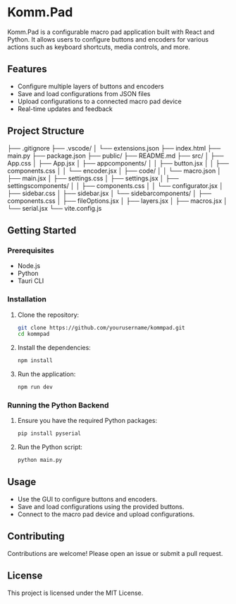 # Komm.Pad

Komm.Pad is a configurable macro pad application built with React and Python. It allows users to configure buttons and encoders for various actions such as keyboard shortcuts, media controls, and more.

## Features

- Configure multiple layers of buttons and encoders
- Save and load configurations from JSON files
- Upload configurations to a connected macro pad device
- Real-time updates and feedback

## Project Structure

├── .gitignore ├── .vscode/ │ └── extensions.json ├── index.html ├── main.py ├── package.json ├── public/ ├── README.md ├── src/ │ ├── App.css │ ├── App.jsx │ ├── appcomponents/ │ │ ├── button.jsx │ │ ├── components.css │ │ └── encoder.jsx │ ├── code/ │ │ └── macro.json │ ├── main.jsx │ ├── settings.css │ ├── settings.jsx │ ├── settingscomponents/ │ │ ├── components.css │ │ └── configurator.jsx │ ├── sidebar.css │ ├── sidebar.jsx │ └── sidebarcomponents/ │ ├── components.css │ ├── fileOptions.jsx │ ├── layers.jsx │ ├── macros.jsx │ └── serial.jsx └── vite.config.js

## Getting Started

### Prerequisites

- Node.js
- Python
- Tauri CLI

### Installation

1. Clone the repository:

   ```sh
   git clone https://github.com/yourusername/kommpad.git
   cd kommpad
   ```

2. Install the dependencies:

   ```sh
   npm install
   ```

3. Run the application:
   ```sh
   npm run dev
   ```

### Running the Python Backend

1. Ensure you have the required Python packages:

   ```sh
   pip install pyserial
   ```

2. Run the Python script:
   ```sh
   python main.py
   ```

## Usage

- Use the GUI to configure buttons and encoders.
- Save and load configurations using the provided buttons.
- Connect to the macro pad device and upload configurations.

## Contributing

Contributions are welcome! Please open an issue or submit a pull request.

## License

This project is licensed under the MIT License.
